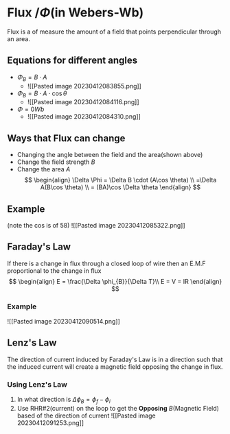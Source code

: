  # Flux $/\Phi$(in Webers-Wb)

Flux is a of measure the amount of a field that points perpendicular through an area.
## Equations for different angles
- $\Phi_{B} = B\cdot A$
	- ![[Pasted image 20230412083855.png]]
- $\Phi_{B} = B\cdot A \cdot \cos \theta$
	- ![[Pasted image 20230412084116.png]]
- $\Phi = 0 Wb$
	- ![[Pasted image 20230412084310.png]]
## Ways that Flux can change

- Changing the angle between the field and the area(shown above)
- Change the field strength $B$
- Change the area $A$
$$
\begin{align}
\Delta \Phi = \Delta B \cdot (A\cos \theta) \\
=\Delta A(B\cos \theta) \\
= (BA)\cos \Delta \theta
\end{align}
$$

## Example 
(note the cos is of 58)
![[Pasted image 20230412085322.png]]

## Faraday's Law

If there is a change in flux through a closed loop of wire then an E.M.F proportional to the change in flux
$$
\begin{align}
E = \frac{\Delta \phi_{B}}{\Delta T}\\
E = V = IR
\end{align}
$$
### Example
![[Pasted image 20230412090514.png]]

## Lenz's Law

The direction of current induced by Faraday's Law is in a direction such that the induced current will create a magnetic field opposing the change in flux.

### Using Lenz's Law
1. In what direction is $\Delta \phi_{B} = \phi_{f}-\phi_{i}$
2. Use RHR#2(current) on the loop to get the __Opposing__ $B$(Magnetic Field) based of the direction of current
	![[Pasted image 20230412091253.png]]